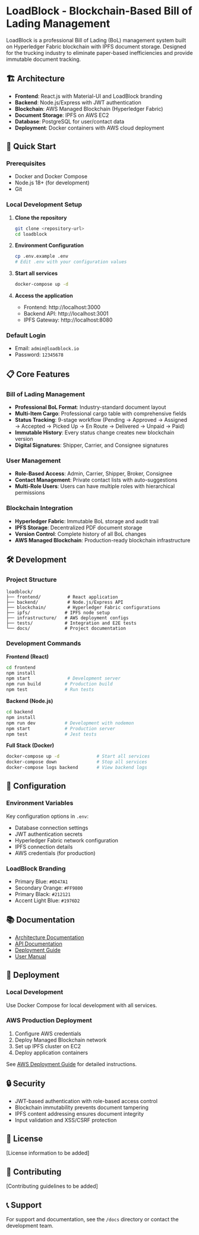 # LoadBlock - Blockchain-Based Bill of Lading Management

LoadBlock is a professional Bill of Lading (BoL) management system built on Hyperledger Fabric blockchain with IPFS document storage. Designed for the trucking industry to eliminate paper-based inefficiencies and provide immutable document tracking.

## 🏗️ Architecture

- **Frontend**: React.js with Material-UI and LoadBlock branding
- **Backend**: Node.js/Express with JWT authentication
- **Blockchain**: AWS Managed Blockchain (Hyperledger Fabric)
- **Document Storage**: IPFS on AWS EC2
- **Database**: PostgreSQL for user/contact data
- **Deployment**: Docker containers with AWS cloud deployment

## 🚀 Quick Start

### Prerequisites
- Docker and Docker Compose
- Node.js 18+ (for development)
- Git

### Local Development Setup

1. **Clone the repository**
   ```bash
   git clone <repository-url>
   cd loadblock
   ```

2. **Environment Configuration**
   ```bash
   cp .env.example .env
   # Edit .env with your configuration values
   ```

3. **Start all services**
   ```bash
   docker-compose up -d
   ```

4. **Access the application**
   - Frontend: http://localhost:3000
   - Backend API: http://localhost:3001
   - IPFS Gateway: http://localhost:8080

### Default Login
- Email: `admin@loadblock.io`
- Password: `12345678`

## 📋 Core Features

### Bill of Lading Management
- **Professional BoL Format**: Industry-standard document layout
- **Multi-Item Cargo**: Professional cargo table with comprehensive fields
- **Status Tracking**: 9-stage workflow (Pending → Approved → Assigned → Accepted → Picked Up → En Route → Delivered → Unpaid → Paid)
- **Immutable History**: Every status change creates new blockchain version
- **Digital Signatures**: Shipper, Carrier, and Consignee signatures

### User Management
- **Role-Based Access**: Admin, Carrier, Shipper, Broker, Consignee
- **Contact Management**: Private contact lists with auto-suggestions
- **Multi-Role Users**: Users can have multiple roles with hierarchical permissions

### Blockchain Integration
- **Hyperledger Fabric**: Immutable BoL storage and audit trail
- **IPFS Storage**: Decentralized PDF document storage
- **Version Control**: Complete history of all BoL changes
- **AWS Managed Blockchain**: Production-ready blockchain infrastructure

## 🛠️ Development

### Project Structure
```
loadblock/
├── frontend/          # React application
├── backend/           # Node.js/Express API
├── blockchain/        # Hyperledger Fabric configurations
├── ipfs/             # IPFS node setup
├── infrastructure/   # AWS deployment configs
├── tests/            # Integration and E2E tests
└── docs/             # Project documentation
```

### Development Commands

**Frontend (React)**
```bash
cd frontend
npm install
npm start              # Development server
npm run build         # Production build
npm test              # Run tests
```

**Backend (Node.js)**
```bash
cd backend
npm install
npm run dev           # Development with nodemon
npm start             # Production server
npm test              # Jest tests
```

**Full Stack (Docker)**
```bash
docker-compose up -d              # Start all services
docker-compose down               # Stop all services
docker-compose logs backend       # View backend logs
```

## 🔧 Configuration

### Environment Variables
Key configuration options in `.env`:
- Database connection settings
- JWT authentication secrets
- Hyperledger Fabric network configuration
- IPFS connection details
- AWS credentials (for production)

### LoadBlock Branding
- Primary Blue: `#0D47A1`
- Secondary Orange: `#FF9800`
- Primary Black: `#212121`
- Accent Light Blue: `#1976D2`

## 📚 Documentation

- [Architecture Documentation](./docs/architecture/)
- [API Documentation](./docs/api/)
- [Deployment Guide](./docs/deployment/)
- [User Manual](./docs/user-guides/)

## 🚀 Deployment

### Local Development
Use Docker Compose for local development with all services.

### AWS Production Deployment
1. Configure AWS credentials
2. Deploy Managed Blockchain network
3. Set up IPFS cluster on EC2
4. Deploy application containers

See [AWS Deployment Guide](./docs/deployment/aws-deployment.md) for detailed instructions.

## 🔒 Security

- JWT-based authentication with role-based access control
- Blockchain immutability prevents document tampering
- IPFS content addressing ensures document integrity
- Input validation and XSS/CSRF protection

## 📄 License

[License information to be added]

## 🤝 Contributing

[Contributing guidelines to be added]

## 📞 Support

For support and documentation, see the `/docs` directory or contact the development team.